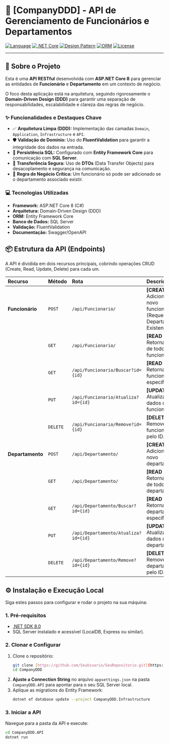 # 🏢 [CompanyDDD] - API de Gerenciamento de Funcionários e Departamentos

[![Language](https://img.shields.io/badge/Language-C%23-239120?style=for-the-badge&logo=c-sharp)](https://docs.microsoft.com/en-us/dotnet/csharp/)
[![.NET Core](https://img.shields.io/badge/.NET-8-blueviolet?style=for-the-badge&logo=dotnet)](https://dotnet.microsoft.com/)
[![Design Pattern](https://img.shields.io/badge/Design_Pattern-DDD-0077b6?style=for-the-badge&logo=data%3Aimage%2Fsvg%2Bxml%3Bbase64%2CPHN2ZyB4bWxucz0iaHR0cDovL3d3dy53My5vcmcvMjAwMC9zdmciIHZpZXdCb3g9IjAgMCA1MTIgNTEyIj48cGF0aCBmaWxsPSIjRkZGRkZGIiBkPSJNNjQgNDQ4TDI1NiA2NEw0NDggNDQ4SDY0ek0yNTYgMTI4TDEyOCAzODRoMjU2TDI1NiAxMjh6Ii8%2BPC9zdmc%2B)](https://en.wikipedia.org/wiki/Domain-driven_design)
[![ORM](https://img.shields.io/badge/ORM-EF_Core-38B2AC?style=for-the-badge&logo=dot-net)](https://docs.microsoft.com/en-us/ef/core/)
[![License](https://img.shields.io/badge/License-MIT-green?style=for-the-badge)](LICENSE)

---

## 🎯 Sobre o Projeto

Esta é uma **API RESTful** desenvolvida com **ASP.NET Core 8** para gerenciar as entidades de **Funcionário** e **Departamento** em um contexto de negócio.

O foco desta aplicação está na arquitetura, seguindo rigorosamente o **Domain-Driven Design (DDD)** para garantir uma separação de responsabilidades, escalabilidade e clareza das regras de negócio.

### ✨ Funcionalidades e Destaques Chave

* ✅ **Arquitetura Limpa (DDD):** Implementação das camadas `Domain`, `Application`, `Infrastructure` e `API`.
* 🛡️ **Validação de Domínio:** Uso do **FluentValidation** para garantir a integridade dos dados na entrada.
* 💾 **Persistência SQL:** Configurado com **Entity Framework Core** para comunicação com **SQL Server**.
* 🔄 **Transferência Segura:** Uso de **DTOs** (Data Transfer Objects) para desacoplamento e segurança na comunicação.
* 🚫 **Regra de Negócio Crítica:** Um funcionário só pode ser adicionado se o departamento associado existir.

### 💻 Tecnologias Utilizadas

* **Framework:** ASP.NET Core 8 (C#)
* **Arquitetura:** Domain-Driven Design (DDD)
* **ORM:** Entity Framework Core
* **Banco de Dados:** SQL Server
* **Validação:** FluentValidation
* **Documentação:** Swagger/OpenAPI

## 📦 Estrutura da API (Endpoints)

A API é dividida em dois recursos principais, cobrindo operações CRUD (Create, Read, Update, Delete) para cada um.

| Recurso | Método | Rota | Descrição |
| :--- | :--- | :--- | :--- |
| **Funcionário** | `POST` | `/api/Funcionario/` | **[CREATE]** Adiciona um novo funcionário (Requer Departamento Existente). |
| | `GET` | `/api/Funcionario/` | **[READ ALL]** Retorna a lista de todos os funcionários. |
| | `GET` | `/api/Funcionario/Buscar?id={id}` | **[READ ONE]** Retorna um funcionário específico. |
| | `PUT` | `/api/Funcionario/Atualiza?id={id}` | **[UPDATE]** Atualiza os dados de um funcionário. |
| | `DELETE` | `/api/Funcionario/Remove?id={id}` | **[DELETE]** Remove um funcionário pelo ID. |
| **Departamento** | `POST` | `/api/Departamento/` | **[CREATE]** Adiciona um novo departamento. |
| | `GET` | `/api/Departamento/` | **[READ ALL]** Retorna a lista de todos os departamentos. |
| | `GET` | `/api/Departamento/Buscar?id={id}` | **[READ ONE]** Retorna um departamento específico. |
| | `PUT` | `/api/Departamento/Atualiza?id={id}` | **[UPDATE]** Atualiza os dados de um departamento. |
| | `DELETE` | `/api/Departamento/Remove?id={id}` | **[DELETE]** Remove um departamento pelo ID. |

## ⚙️ Instalação e Execução Local

Siga estes passos para configurar e rodar o projeto na sua máquina:

### 1. Pré-requisitos

* [.NET SDK 8.0](https://dotnet.microsoft.com/download/dotnet/8.0)
* SQL Server instalado e acessível (LocalDB, Express ou similar).

### 2. Clonar e Configurar

1.  Clone o repositório:
    ```bash
    git clone [https://github.com/SeuUsuario/SeuRepositorio.git](https://github.com/SeuUsuario/SeuRepositorio.git)
    cd CompanyDDD
    ```
2.  **Ajuste a Connection String** no arquivo `appsettings.json` na pasta `CompanyDDD.API` para apontar para o seu SQL Server local.
3.  Aplique as migrations do Entity Framework:
    ```bash
    dotnet ef database update --project CompanyDDD.Infrastructure
    ```

### 3. Iniciar a API

Navegue para a pasta da API e execute:

```bash
cd CompanyDDD.API
dotnet run
